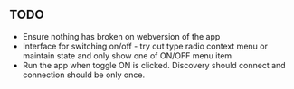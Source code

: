 ## TODO

- Ensure nothing has broken on webversion of the app
- Interface for switching on/off - try out type radio context menu or maintain state and only show one of ON/OFF menu item
- Run the app when toggle ON is clicked. Discovery should connect and connection should be only once.
